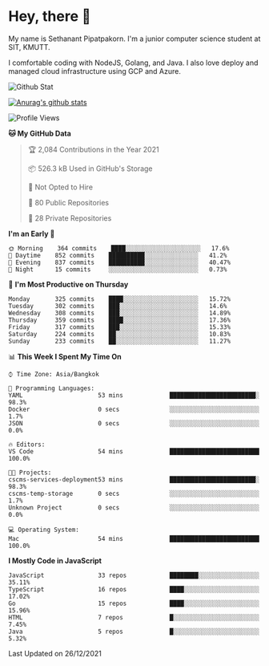 # Hey, there 🙌
My name is Sethanant Pipatpakorn. I'm a junior computer science student at SIT, KMUTT.

I comfortable coding with NodeJS, Golang, and Java. I also love deploy and managed cloud infrastructure using GCP and Azure.

![Github Stat](https://github-profile-summary-cards.vercel.app/api/cards/profile-details?username=thetkpark&theme=dracula)

[![Anurag's github stats](https://github-readme-stats.vercel.app/api?username=thetkpark&count_private=true&show_icons=true&theme=tokyonight)](https://github.com/anuraghazra/github-readme-stats)

<!--START_SECTION:waka-->
![Profile Views](http://img.shields.io/badge/Profile%20Views-0-blue)

**🐱 My GitHub Data** 

> 🏆 2,084 Contributions in the Year 2021
 > 
> 📦 526.3 kB Used in GitHub's Storage 
 > 
> 🚫 Not Opted to Hire
 > 
> 📜 80 Public Repositories 
 > 
> 🔑 28 Private Repositories  
 > 
**I'm an Early 🐤** 

```text
🌞 Morning    364 commits    ████░░░░░░░░░░░░░░░░░░░░░   17.6% 
🌆 Daytime    852 commits    ██████████░░░░░░░░░░░░░░░   41.2% 
🌃 Evening    837 commits    ██████████░░░░░░░░░░░░░░░   40.47% 
🌙 Night      15 commits     ░░░░░░░░░░░░░░░░░░░░░░░░░   0.73%

```
📅 **I'm Most Productive on Thursday** 

```text
Monday       325 commits    ████░░░░░░░░░░░░░░░░░░░░░   15.72% 
Tuesday      302 commits    ███░░░░░░░░░░░░░░░░░░░░░░   14.6% 
Wednesday    308 commits    ███░░░░░░░░░░░░░░░░░░░░░░   14.89% 
Thursday     359 commits    ████░░░░░░░░░░░░░░░░░░░░░   17.36% 
Friday       317 commits    ███░░░░░░░░░░░░░░░░░░░░░░   15.33% 
Saturday     224 commits    ██░░░░░░░░░░░░░░░░░░░░░░░   10.83% 
Sunday       233 commits    ██░░░░░░░░░░░░░░░░░░░░░░░   11.27%

```


📊 **This Week I Spent My Time On** 

```text
⌚︎ Time Zone: Asia/Bangkok

💬 Programming Languages: 
YAML                     53 mins             ████████████████████████░   98.3% 
Docker                   0 secs              ░░░░░░░░░░░░░░░░░░░░░░░░░   1.7% 
JSON                     0 secs              ░░░░░░░░░░░░░░░░░░░░░░░░░   0.0%

🔥 Editors: 
VS Code                  54 mins             █████████████████████████   100.0%

🐱‍💻 Projects: 
cscms-services-deployment53 mins             ████████████████████████░   98.3% 
cscms-temp-storage       0 secs              ░░░░░░░░░░░░░░░░░░░░░░░░░   1.7% 
Unknown Project          0 secs              ░░░░░░░░░░░░░░░░░░░░░░░░░   0.0%

💻 Operating System: 
Mac                      54 mins             █████████████████████████   100.0%

```

**I Mostly Code in JavaScript** 

```text
JavaScript               33 repos            ████████░░░░░░░░░░░░░░░░░   35.11% 
TypeScript               16 repos            ████░░░░░░░░░░░░░░░░░░░░░   17.02% 
Go                       15 repos            ████░░░░░░░░░░░░░░░░░░░░░   15.96% 
HTML                     7 repos             █░░░░░░░░░░░░░░░░░░░░░░░░   7.45% 
Java                     5 repos             █░░░░░░░░░░░░░░░░░░░░░░░░   5.32%

```



 Last Updated on 26/12/2021
<!--END_SECTION:waka-->
